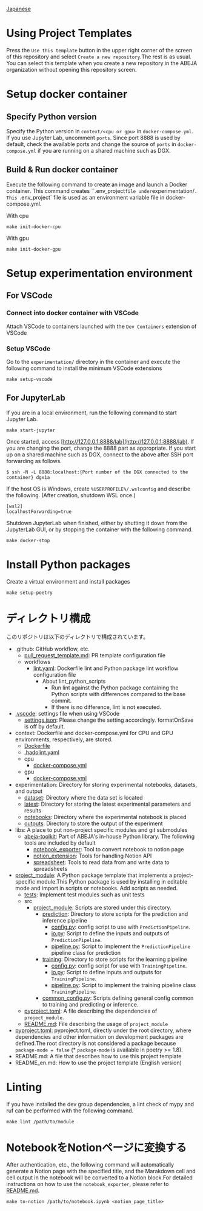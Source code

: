 [Japanese](./README.md)

# Using Project Templates
Press the `Use this template` button in the upper right corner of the screen of this repository and select `Create a new repository`.The rest is as usual. You can select this template when you create a new repository in the ABEJA organization without opening this repository screen.

# Setup docker container
## Specify Python version
Specify the Python version in `context/<cpu or gpu>` in `docker-compose.yml`. If you use Jupyter Lab, uncomment `ports`. Since port 8888 is used by default, check the available ports and change the source of `ports` in `docker-compose.yml` if you are running on a shared machine such as DGX. 

## Build & Run docker container
Execute the following command to create an image and launch a Docker container. This command creates ``.env_project` file under `experimentation/`. This `.env_project` file is used as an environment variable file in docker-compose.yml.

With cpu
```
make init-docker-cpu
```

With gpu
```
make init-docker-gpu
```

# Setup experimentation environment
## For VSCode
### Connect into docker container with VSCode
Attach VSCode to containers launched with the `Dev Containers` extension of VSCode

### Setup VSCode
Go to the `experimentation/` directory in the container and execute the following command to install the minimum VSCode extensions
```
make setup-vscode
```

## For JupyterLab
If you are in a local environment, run the following command to start Jupyter Lab.
```
make start-jupyter
```

Once started, access [http://127.0.0.1:8888/lab](http://127.0.0.1:8888/lab). If you are changing the port, change the 8888 part as appropriate. If you start up on a shared machine such as DGX, connect to the above after SSH port forwarding as follows.
```
$ ssh -N -L 8888:localhost:{Port number of the DGX connected to the container} dgx1a
```

If the host OS is Windows, create `%USERPROFILE%/.wslconfig` and describe the following. (After creation, shutdown WSL once.)
```
[wsl2] 
localhostForwarding=true
```

Shutdown JupyterLab when finished, either by shutting it down from the JupyterLab GUI, or by stopping the container with the following command.
```
make docker-stop
```

# Install Python packages
Create a virtual environment and install packages
```
make setup-poetry
```

# ディレクトリ構成
このリポジトリは以下のディレクトリで構成されています。

- .github: GitHub workflow, etc.
    - [pull_request_template.md](./.github/pull_request_template.md): PR template configuration file
    - workflows
        - [lint.yaml](./.github/workflows/lint.yaml): Dockerfile lint and Python package lint workflow configuration file
            - About lint_python_scripts
                - Run lint against the Python package containing the Python scripts with differences compared to the base commit.
                - If there is no difference, lint is not executed.
- [.vscode](./.vscode): settings file when using VSCode
    - [settings.json](./.vscode/settings.json): Please change the setting accordingly. formatOnSave is off by default.
- context: Dockerfile and docker-compose.yml for CPU and GPU environments, respectively, are stored.
    - [Dockerfile](./context/Dockerfile)
    - [.hadolint.yaml](./context/.hadolint.yaml)
    - cpu
        - [docker-compose.yml](./context/cpu/docker-compose.yml)
    - gpu
        - [docker-compose.yml](./context/gpu/docker-compose.yml)
- experimentation: Directory for storing experimental notebooks, datasets, and output
    - [dataset](./experimentation/dataset/): Directory where the data set is located
    - [latest](./experimentation/latest/): Directory for storing the latest experimental parameters and results
    - [notebooks](./experimentation/notebooks/): Directory where the experimental notebook is placed
    - [outputs](./experimentation/outputs/): Directory to store the output of the experiment
- libs: A place to put non-project specific modules and git submodules
    - [abeja-toolkit](./libs/abeja-toolkit/): Part of ABEJA's in-house Python library. The following tools are included by default
        - [notebook_exporter](./libs/abeja-toolkit/notebook_exporter/): Tool to convert notebook to notion page
        - [notion_extension](./libs/abeja-toolkit/notion_extension/): Tools for handling Notion API
        - [spreadsheet](./libs/abeja-toolkit/spreadsheet/): Tools to read data from and write data to spreadsheets
- [project_module](./project_module/): A Python package template that implements a project-specific module.This Python package is used by installing in editable mode and import in scripts or notebooks. Add scripts as needed.
    - [tests](./project_module/tests/): Implement test modules such as unit tests
    - src
        - [project_module](./project_module/src/project_module/): Scripts are stored under this directory.
            - [prediction](./project_module/src/project_module/prediction/): Directory to store scripts for the prediction and inference pipeline
                - [config.py](./project_module/src/project_module/prediction/config.py): config script to use with `PredictionPipeline`.
                - [io.py](./project_module/src/project_module/prediction/io.py): Script to define the inputs and outputs of `PredictionPipeline`.
                - [pipeline.py](./project_module/src/project_module/prediction/pipeline.py): Script to implement the `PredictionPipeline` pipeline class for prediction
            - [training](./project_module/src/project_module/training/): Directory to store scripts for the learning pipeline
                - [config.py](./project_module/src/project_module/training/config.py): config script for use with `TrainingPipeline`.
                - [io.py](./project_module/src/project_module/training/io.py): Script to define inputs and outputs for `TrainingPipeline`.
                - [pipeline.py](./project_module/src/project_module/training/pipeline.py): Script to implement the training pipeline class `TrainingPipeline`.
            - [common_config.py](./project_module/src/project_module/common_config.py): Scripts defining general config common to training and predicting or inference.
    - [pyproject.toml](./project_module/pyproject.toml): A file describing the dependencies of `project_module`.
    - [README.md](./project_module/README.md): File describing the usage of `project_module`
- [pyproject.toml](./pyproject.toml): pyproject.toml, directly under the root directory, where dependencies and other information on development packages are defined.The root directory is not considered a package because `package-mode = false` (* `package-mode` is available in poetry >= 1.8).
- README.md: A file that describes how to use this project template
- README_en.md: How to use the project template (English version)


# Linting
If you have installed the dev group dependencies, a lint check of mypy and ruf can be performed with the following command.

```shell
make lint /path/to/module
```

# NotebookをNotionページに変換する
After authentication, etc., the following command will automatically generate a Notion page with the specified title, and the Marakdown cell and cell output in the notebook will be converted to a Notion block.For detailed instructions on how to use the `notebook_exporter`, please refer to [README.md](./libs/abeja-toolkit/notebook_exporter/README.md).

```
make to-notion /path/to/notebook.ipynb <notion_page_title>
```
